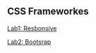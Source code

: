 ## CSS Frameworkes



[Lab1: Resbonsive](https://github.com/Nada98SakrITI.github.io/ITI/CSS%20Frameworks/Lab1) <br/>
<!-- video -->
[Lab2: Bootsrap](https://github.com/Nada98SakrITI.github.io/ITI/CSS%20Frameworks/Lab2) <br/>
<!-- video -->